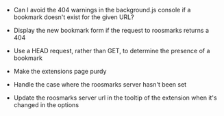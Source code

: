 * Can I avoid the 404 warnings in the background.js console if a bookmark doesn't exist for the given URL?

* Display the new bookmark form if the request to roosmarks returns a 404

* Use a HEAD request, rather than GET, to determine the presence of a bookmark

* Make the extensions page purdy

* Handle the case where the roosmarks server hasn't been set

* Update the roosmarks server url in the tooltip of the extension when it's changed in the options